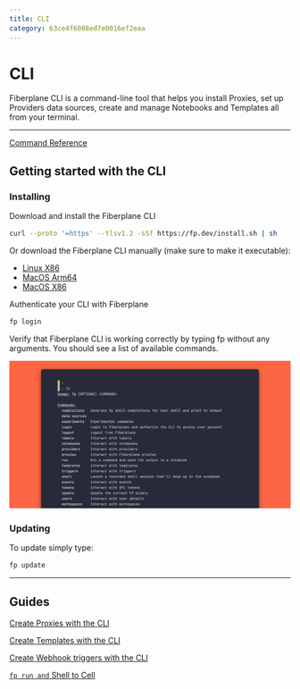 ```yaml
---
title: CLI
category: 63ce4f6008ed7e0016ef2eaa
---
```

# CLI

Fiberplane CLI is a command-line tool that helps you install Proxies, set up Providers data sources, create and manage Notebooks and Templates all from your terminal.

---

[Command Reference](cli/reference) 

## Getting started with the CLI

### Installing

Download and install the Fiberplane CLI

```bash
curl --proto '=https' --tlsv1.2 -sSf https://fp.dev/install.sh | sh
```

Or download the Fiberplane CLI manually (make sure to make it executable):

- [Linux X86](https://fp.dev/fp/latest/x86_64-unknown-linux-gnu/fp)
- [MacOS Arm64](https://fp.dev/fp/latest/aarch64-apple-darwin/fp)
- [MacOS X86](https://fp.dev/fp/latest/x86_64-apple-darwin/fp)

Authenticate your CLI with Fiberplane

```bash
fp login
```

Verify that Fiberplane CLI is working correctly by typing fp without any arguments. You should see a list of available commands.

![og-image_Best practices for observability (13).png](./cli/og-image_Best_practices_for_observability_(13).png)

### Updating

To update simply type:

```bash
fp update
```

---

## Guides

[Create Proxies with the CLI](Quickstart%20cce7b6fa53144989b6835feb900e32dc.md)

[Create Templates with the CLI](Templates%201a94513cc97445459eb6c5789210dc13/Working%20with%20templates%20d2e5324c62d04eb58eb48f16bfb21b97.md)

[Create Webhook triggers with the CLI](Templates%201a94513cc97445459eb6c5789210dc13/Working%20with%20triggers%20173525d4dc9b4ff8af4dca5c0e30f691.md)

[`fp run and` Shell to Cell](CLI%20884c99ffa0f5440c9fb2660a32991afb/fp%20run%20and%20Shell%20to%20Cell%20704e1a1e5b4c4f1691c1683f2177f933.md)
